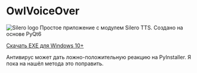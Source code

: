 # OwlVoiceOver
![Silero logo](https://www.silero.ai/content/images/2021/05/White-on-blue-logo-silero-1.png)
Простое приложение с модулем Silero TTS.
Создано на основе PyQt6

[Скачать EXE для Windows 10+](https://github.com/Sovenok-Hacker/OwlVoiceOver/releases/download/0.1/main.exe)

Антивирус может дать ложно-положительную реакцию на PyInstaller. Я пока на нашёл метода это поправить.
